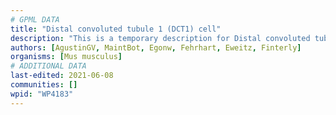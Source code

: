 ```yaml
---
# GPML DATA
title: "Distal convoluted tubule 1 (DCT1) cell"
description: "This is a temporary description for Distal convoluted tubule 1 (DCT1) cell"
authors: [AgustinGV, MaintBot, Egonw, Fehrhart, Eweitz, Finterly]
organisms: [Mus musculus]
# ADDITIONAL DATA
last-edited: 2021-06-08
communities: []
wpid: "WP4183"
---
```

